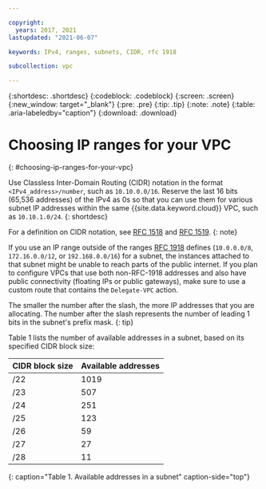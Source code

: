 ```yaml
---

copyright:
  years: 2017, 2021
lastupdated: "2021-06-07"

keywords: IPv4, ranges, subnets, CIDR, rfc 1918

subcollection: vpc

---
```


{:shortdesc: .shortdesc}
{:codeblock: .codeblock}
{:screen: .screen}
{:new_window: target="_blank"}
{:pre: .pre}
{:tip: .tip}
{:note: .note}
{:table: .aria-labeledby="caption"}
{:download: .download}


# Choosing IP ranges for your VPC
{: #choosing-ip-ranges-for-your-vpc}

Use Classless Inter-Domain Routing (CIDR) notation in the format `<IPv4_address>/number`, such as `10.10.0.0/16`. Reserve the last 16 bits (65,536 addresses) of the IPv4 as 0s so that you can use them for various subnet IP addresses within the same {{site.data.keyword.cloud}} VPC, such as `10.10.1.0/24`.
{: shortdesc}

For a definition on CIDR notation, see [RFC 1518](https://tools.ietf.org/html/rfc1518) and [RFC 1519](https://tools.ietf.org/html/rfc1519).
{: note}

If you use an IP range outside of the ranges [RFC 1918](https://tools.ietf.org/html/rfc1918) defines (`10.0.0.0/8`, `172.16.0.0/12`, or `192.168.0.0/16`) for a subnet, the instances attached to that subnet might be unable to reach parts of the public internet. If you plan to configure VPCs that use both non-RFC-1918 addresses and also have public connectivity (floating IPs or public gateways), make sure to use a custom route that contains the `Delegate-VPC` action.

The smaller the number after the slash, the more IP addresses that you are allocating. The number after the slash represents the number of leading 1 bits in the subnet's prefix mask.
{: tip}

Table 1 lists the number of available addresses in a subnet, based on its specified CIDR block size:

| CIDR block size | Available addresses |
| --------------- | ------------------- |
|      /22        |        1019         |
|      /23        |         507         |
|      /24        |         251         |
|      /25        |         123         |
|      /26        |          59         |
|      /27        |          27         |
|      /28        |          11         |
{: caption="Table 1. Available addresses in a subnet" caption-side="top"}
